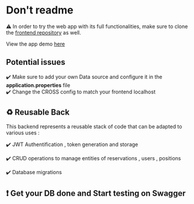 # Don't readme 
⚠️ In order to try the web app with its full functionalities, make sure to clone the <a href = "https://github.com/HafssaRaoui/WorkspaceReservation-Angular-" >frontend repository</a> as well.

View the app demo  <a href = "https://github.com/HafssaRaoui/WorkspaceReservation-Angular-/blob/main/README.md" >here</a>

## Potential issues 

✔️ Make sure to add your own Data source and configure it in the  **application.properties**  file <br/>
✔️ Change the CROSS config to match your frontend localhost


## ♻️ Reusable Back

This backend represents a reusable stack of code that can be adapted to various uses :

✔️ JWT Authentification , token generation and storage

✔️  CRUD operations to manage entities of  reservations , users , positions 

✔️ Database migrations 


## ❗ Get your DB done and Start testing on Swagger






